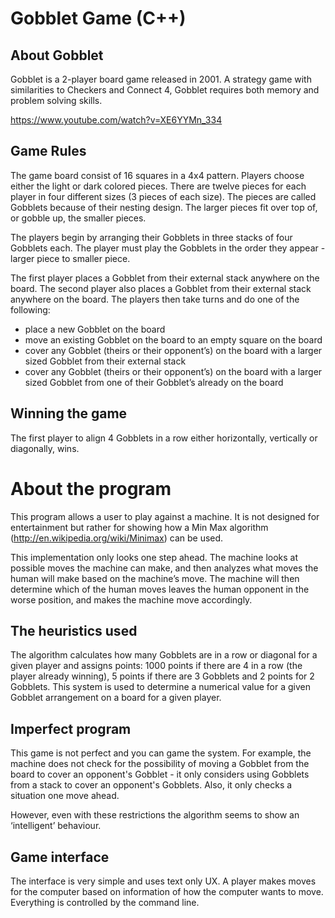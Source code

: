 Gobblet Game (C++)
===================

About Gobblet
----------------
Gobblet is a 2-player board game released in 2001. A strategy game with similarities to Checkers and Connect 4, Gobblet requires both memory and problem solving skills.  

https://www.youtube.com/watch?v=XE6YYMn_334

Game Rules
----------------

The game board consist of 16 squares in a 4x4 pattern.  Players choose either the light or dark colored pieces. There are twelve pieces for each player in four different sizes (3 pieces of each size).  The pieces are called Gobblets because of their nesting design. The larger pieces fit over top of, or gobble up, the smaller pieces.  

The players begin by arranging their Gobblets in three stacks of four Gobblets each. The player must play the Gobblets in the order they appear - larger piece to smaller piece.  

The first player places a Gobblet from their external stack anywhere on the board. The second player also places a Gobblet from their external stack anywhere on the board.  The players then take turns and do one of the following:
* place a new Gobblet on the board
* move an existing Gobblet on the board to an empty square on the board
* cover any Gobblet (theirs or their opponent’s) on the board with a larger sized Gobblet from their external stack
* cover any Gobblet (theirs or their opponent’s) on the board with a larger sized Gobblet from one of their Gobblet’s already on the board

Winning the game
----------------
The first player to align 4 Gobblets in a row either horizontally, vertically or diagonally, wins. 

About the program
==================
This program allows a user to play against a machine. It is not designed for entertainment but rather for showing how a Min Max algorithm (http://en.wikipedia.org/wiki/Minimax) can be used. 

This implementation only looks one step ahead.  The machine looks at possible moves the machine can make, and then analyzes what moves the human will make based on the machine’s move.  The machine will then determine which of the human moves leaves the human opponent in the worse position, and makes the machine move accordingly.  

The heuristics used
----------------
The algorithm calculates how many Gobblets are in a row or diagonal for a given player and assigns points:
1000 points if there are 4 in a row (the player already winning), 5 points if there are 3 Gobblets and 2 points for 2 Gobblets. This system is used to determine a numerical value for a given Gobblet arrangement on a board for a given player.

Imperfect program
----------------
This game is not perfect and you can game the system. For example, the machine does not check for the possibility of moving a Gobblet from the board to cover an opponent's Gobblet - it only considers using Gobblets from a stack to cover an opponent's Gobblets.  Also, it only checks a situation one move ahead.

However, even with these restrictions the algorithm seems to show an ‘intelligent’ behaviour.

Game interface
----------------
The interface is very simple and uses text only UX. A player makes moves for the computer based on information of how the computer wants to move. Everything is controlled by the command line.



